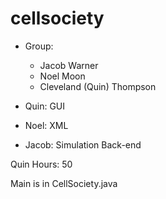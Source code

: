 # cellsociety

* Group:
	* Jacob Warner
	* Noel Moon
	* Cleveland (Quin) Thompson

* Quin: GUI
* Noel: XML
* Jacob: Simulation Back-end

Quin Hours: 50


Main is in CellSociety.java
